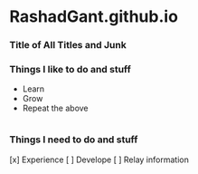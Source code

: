 # RashadGant.github.io

### Title of All Titles and Junk

### Things I like to do and stuff

- Learn
- Grow
- Repeat the above

<img src=""/>

### Things I need to do and stuff

[x] Experience
[ ] Develope
[ ] Relay information
